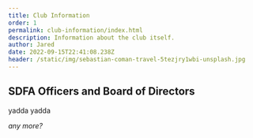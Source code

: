 ```yaml
---
title: Club Information
order: 1
permalink: club-information/index.html
description: Information about the club itself.
author: Jared
date: 2022-09-15T22:41:08.238Z
header: /static/img/sebastian-coman-travel-5tezjry1wbi-unsplash.jpg
---
```

## SDFA Officers and Board of Directors

yadda yadda

_any more?_
